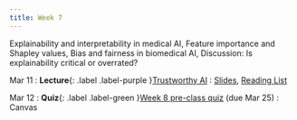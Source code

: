 ```yaml
---
title: Week 7
---
```


Explainability and interpretability in medical AI, Feature importance and Shapley values, Bias and fairness in biomedical AI, Discussion: Is explainability critical or overrated?

Mar 11
: **Lecture**{: .label .label-purple }[Trustworthy AI](/AIM2/lectures/week07)
  : [Slides](/AIM2/assets/zitnik-AIM2-L7.pdf), [Reading List](/AIM2/lectures/week07)

Mar 12
: **Quiz**{: .label .label-green }[Week 8 pre-class quiz](#) (due Mar 25)
  : Canvas